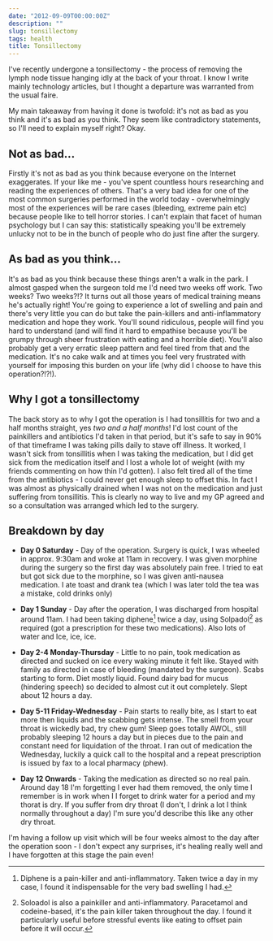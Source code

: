 ```yaml
---
date: "2012-09-09T00:00:00Z"
description: ""
slug: tonsillectomy
tags: health
title: Tonsillectomy
---
```


I've recently undergone a tonsillectomy - the process of removing the lymph node tissue 
hanging idly at the back of your throat. I know I write mainly technology articles, 
but I thought a departure was warranted from the usual faire.

My main takeaway from having it done is twofold: it's not as bad as you think and 
it's as bad as you think. They seem like contradictory statements, so I'll need to
 explain myself right? Okay. 

## Not as bad...

Firstly it's not as bad as you think because everyone on the Internet exaggerates. 
If your like me - you've spent countless hours researching and reading the experiences 
of others. That's a very bad idea for one of the most common surgeries performed in 
the world today - overwhelmingly most of the experiences will be rare cases (bleeding, 
extreme pain etc) because people like to tell horror stories. I can't explain that facet 
of human psychology but I can say this: statistically speaking you'll be extremely unlucky 
not to be in the bunch of people who do just fine after the surgery.

## As bad as you think...

It's as bad as you think because these things aren't a walk in the park. I almost gasped 
when the surgeon told me I'd need two weeks off work. Two weeks? Two weeks?!? It turns 
out all those years of medical training means he's actually right! You're going to 
experience a lot of swelling and pain and there's very little you can do but take the 
pain-killers and anti-inflammatory medication and hope they work. You'll sound ridiculous,
 people will find you hard to understand (and will find it hard to empathise because
 you'll be grumpy through sheer frustration with eating and a horrible diet). You'll
 also probably get a very erratic sleep pattern and feel tired from that and the 
 medication. It's no cake walk and at times you feel very frustrated with yourself 
for imposing this burden on your life (why did I choose to have this operation?!?!).

## Why I got a tonsillectomy

The back story as to why I got the operation is I had tonsillitis for two and a half 
months straight, yes *two and a half months*! I'd lost count of the painkillers and 
antibiotics I'd taken in that period, but it's safe to say in 90% of that timeframe 
I was taking pills daily to stave off illness. It worked, I wasn't sick from tonsillitis 
when I was taking the medication, but I did get sick from the medication itself and 
I lost a whole lot of weight (with my friends commenting on how thin I'd gotten). 
I also felt tired all of the time from the antibiotics - I could never get enough 
sleep to offset this. In fact I was almost as physically drained when I was not on
 the medication and just suffering from tonsillitis. This is clearly no way to live 
and my GP agreed and so a consultation was arranged which led to the surgery.

## Breakdown by day

* **Day 0 Saturday** - Day of the operation. Surgery is quick, I was wheeled in 
approx. 9:30am and woke at 11am in recovery. I was given morphine during the surgery
 so the first day was absolutely pain free. I tried to eat but got sick due to
 the morphine, so I was given anti-nausea medication. I ate toast and drank 
 tea (which I was later told the tea was a mistake, cold drinks only)

* **Day 1 Sunday** - Day after the operation, I was discharged from hospital around
 11am. I had been taking diphene[^1] twice a day, using Solpadol[^2] as required 
 (got a prescription for these two medications). Also lots of water and Ice, ice, ice.

* **Day 2-4 Monday-Thursday** - Little to no pain, took medication as directed and 
sucked on ice every waking minute it felt like. Stayed with family as directed in 
case of bleeding (mandated by the surgeon). Scabs starting to form. Diet mostly liquid.
 Found dairy bad for mucus (hindering speech) so decided to almost cut it out completely.
  Slept about 12 hours a day.

* **Day 5-11 Friday-Wednesday** - Pain starts to really bite, as I start to eat more 
then liquids and the scabbing gets intense. The smell from your throat is wickedly 
bad, try chew gum! Sleep goes totally AWOL, still probably sleeping 12 hours a day 
but in pieces due to the pain and constant need for liquidation of the throat. I ran
 out of medication the Wednesday, luckily a quick call to the hospital and a repeat 
 prescription is issued by fax to a local pharmacy (phew). 

* **Day 12 Onwards** - Taking the medication as directed so no real pain. Around day 18
I'm forgetting I ever had them removed, the only time I remember is in work when I 
I forget to drink water for a period and my thorat is dry. If you suffer from  dry throat
 (I don't, I drink a lot I think normally throughout a day) I'm sure you'd describe this 
 like any other dry throat.
 
 I'm having a follow up visit which will be four weeks almost to the day after the operation 
 soon - I don't expect any surprises, it's healing really well and I have forgotten at this
 stage the pain even!

[^1]:Diphene is a pain-killer and anti-inflammatory. Taken twice a day in my case, I found it indispensable for the very bad swelling I had.

[^2]: Soloadol is also a painkiller and anti-inflammatory. Paracetamol and codeine-based, it's the pain killer taken throughout the day. I found it particularly useful before stressful events like eating to offset pain before it will occur.
